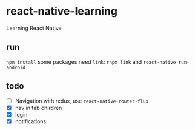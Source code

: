 # react-native-learning
Learning React Native
## run
`npm install` some packages need `link`: `rnpm link`
and `react-native run-android`
## todo     
- [ ] Navigation with redux, use `react-native-router-flux`
- [x] nav in tab chirdren
- [x] login
- [x] notifications
